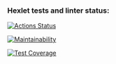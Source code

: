 ### Hexlet tests and linter status:

[![Actions Status](https://github.com/AlexNeva/backend-project-4/actions/workflows/hexlet-check.yml/badge.svg)](https://github.com/AlexNeva/backend-project-4/actions)

[![Maintainability](https://api.codeclimate.com/v1/badges/c57efe1adbad4695f6c7/maintainability)](https://codeclimate.com/github/AlexNeva/backend-project-4/maintainability)

[![Test Coverage](https://api.codeclimate.com/v1/badges/c57efe1adbad4695f6c7/test_coverage)](https://codeclimate.com/github/AlexNeva/backend-project-4/test_coverage)
